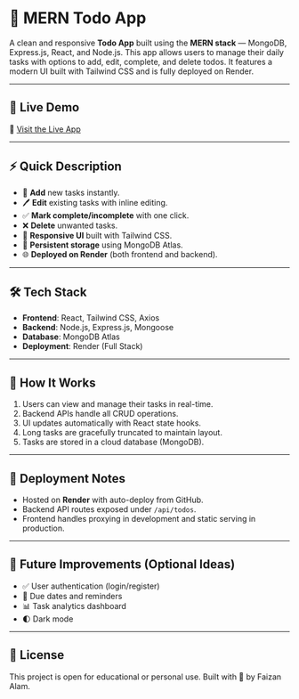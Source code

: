 # 📝 MERN Todo App

A clean and responsive **Todo App** built using the **MERN stack** — MongoDB, Express.js, React, and Node.js. This app allows users to manage their daily tasks with options to add, edit, complete, and delete todos. It features a modern UI built with Tailwind CSS and is fully deployed on Render.

---

## 🚀 Live Demo

🔗 [Visit the Live App](https://todo-app-dm06.onrender.com)

---

## ⚡ Quick Description

- 🧾 **Add** new tasks instantly.
- 🖊️ **Edit** existing tasks with inline editing.
- ✅ **Mark complete/incomplete** with one click.
- ❌ **Delete** unwanted tasks.
- 🎨 **Responsive UI** built with Tailwind CSS.
- 📡 **Persistent storage** using MongoDB Atlas.
- 🌐 **Deployed on Render** (both frontend and backend).

---

## 🛠️ Tech Stack

- **Frontend**: React, Tailwind CSS, Axios
- **Backend**: Node.js, Express.js, Mongoose
- **Database**: MongoDB Atlas
- **Deployment**: Render (Full Stack)

---

## 🧪 How It Works

1. Users can view and manage their tasks in real-time.
2. Backend APIs handle all CRUD operations.
3. UI updates automatically with React state hooks.
4. Long tasks are gracefully truncated to maintain layout.
5. Tasks are stored in a cloud database (MongoDB).

---

## 📌 Deployment Notes

- Hosted on **Render** with auto-deploy from GitHub.
- Backend API routes exposed under `/api/todos`.
- Frontend handles proxying in development and static serving in production.

---

## 🧠 Future Improvements (Optional Ideas)

- ✅ User authentication (login/register)
- 📅 Due dates and reminders
- 📊 Task analytics dashboard
- 🌓 Dark mode

---

## 📃 License

This project is open for educational or personal use. Built with 💙 by Faizan Alam.
